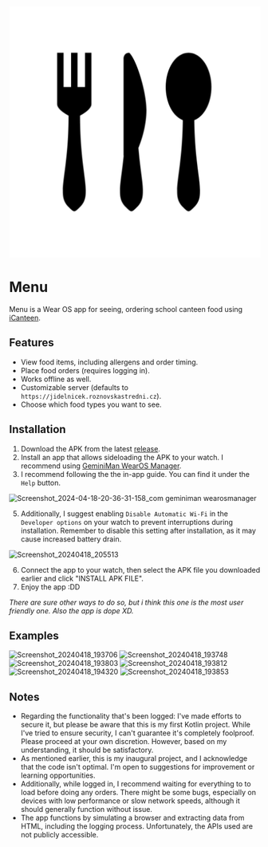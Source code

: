 ![Menu](app/src/main/ic_launcher-playstore.png)

# Menu
Menu is a Wear OS app for seeing, ordering school canteen food using [iCanteen](https://www.nasejidelna.cz).

## Features
- View food items, including allergens and order timing.
- Place food orders (requires logging in).
- Works offline as well.
- Customizable server (defaults to `https://jidelnicek.roznovskastredni.cz`).
- Choose which food types you want to see.

## Installation
1. Download the APK from the latest [release](https://github.com/Ev357/Menu/releases).
2. Install an app that allows sideloading the APK to your watch. I recommend using [GeminiMan WearOS Manager](https://play.google.com/store/apps/details?id=com.geminiman.wearosmanager).
3. I recommend following the the in-app guide. You can find it under the `Help` button.

![Screenshot_2024-04-18-20-36-31-158_com geminiman wearosmanager](https://github.com/Ev357/Menu/assets/113623019/b25d28d2-3adf-4005-bd76-f4c41b808b52)

5. Additionally, I suggest enabling `Disable Automatic Wi-Fi` in the `Developer options` on your watch to prevent interruptions during installation. Remember to disable this setting after installation, as it may cause increased battery drain.

![Screenshot_20240418_205513](https://github.com/Ev357/Menu/assets/113623019/70dacee6-cd83-4004-8ce5-4244d3171382)

6. Connect the app to your watch, then select the APK file you downloaded earlier and click "INSTALL APK FILE".
7. Enjoy the app :DD

_There are sure other ways to do so, but i think this one is the most user friendly one. Also the app is dope XD._

## Examples
![Screenshot_20240418_193706](https://github.com/Ev357/Menu/assets/113623019/4203a51c-796e-402c-9fb6-6cd36c7738b4) ![Screenshot_20240418_193748](https://github.com/Ev357/Menu/assets/113623019/52a956c4-5e90-44e8-9d51-cf9e6af00558)
![Screenshot_20240418_193803](https://github.com/Ev357/Menu/assets/113623019/3a2c5592-ac96-4ffd-81cd-84907f5298d0) ![Screenshot_20240418_193812](https://github.com/Ev357/Menu/assets/113623019/5dd9b357-158c-4c02-9f19-e69581d6b276)
![Screenshot_20240418_194320](https://github.com/Ev357/Menu/assets/113623019/d925a8f3-497c-4266-8eaf-32ee59ea7919) ![Screenshot_20240418_193853](https://github.com/Ev357/Menu/assets/113623019/74fe2be1-a67c-499a-ace2-4025e29f18fa)

## Notes
- Regarding the functionality that's been logged: I've made efforts to secure it, but please be aware that this is my first Kotlin project. While I've tried to ensure security, I can't guarantee it's completely foolproof. Please proceed at your own discretion. However, based on my understanding, it should be satisfactory.
- As mentioned earlier, this is my inaugural project, and I acknowledge that the code isn't optimal. I'm open to suggestions for improvement or learning opportunities.
- Additionally, while logged in, I recommend waiting for everything to to load before doing any orders. There might be some bugs, especially on devices with low performance or slow network speeds, although it should generally function without issue.
- The app functions by simulating a browser and extracting data from HTML, including the logging process. Unfortunately, the APIs used are not publicly accessible.
